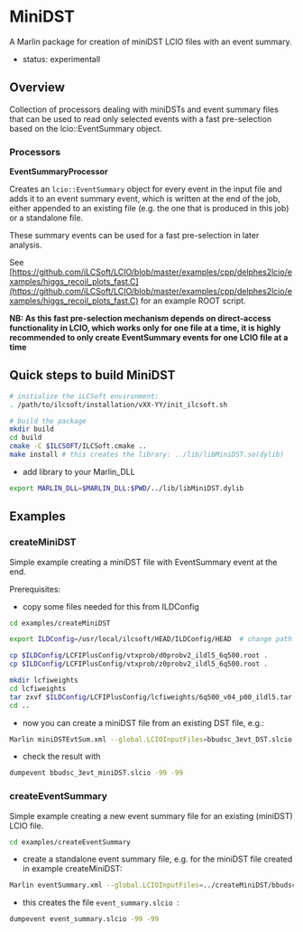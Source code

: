# MiniDST
A Marlin package for creation of miniDST LCIO files with an event summary.
- status: experimentall


## Overview

Collection of processors dealing with miniDSTs and event summary files that 
can be used to read only selected events with a fast pre-selection based
on the lcio::EventSummary object.

### Processors

**EventSummaryProcessor**

Creates an `lcio::EventSummary` object for every event in the input file and adds it to an
event summary event, which is written at the end of the job, either appended to an existing 
file (e.g. the one that is produced in this job) or a standalone file.

These summary events can be used for a fast pre-selection in later analysis.

See [https://github.com/iLCSoft/LCIO/blob/master/examples/cpp/delphes2lcio/examples/higgs_recoil_plots_fast.C](https://github.com/iLCSoft/LCIO/blob/master/examples/cpp/delphes2lcio/examples/higgs_recoil_plots_fast.C) for an example ROOT script.


**NB: As this fast pre-selection mechanism depends on direct-access functionality in LCIO, which works only for one file at a time, it is
highly recommended to only create EventSummary events for one LCIO file at a time**

## Quick steps to build MiniDST

```sh
# initialize the iLCSoft environment:
. /path/to/ilcsoft/installation/vXX-YY/init_ilcsoft.sh

# build the package
mkdir build
cd build
cmake -C $ILCSOFT/ILCSoft.cmake ..
make install # this creates the library: ../lib/libMiniDST.so(dylib)
```

- add library to your Marlin_DLL

```sh
export MARLIN_DLL=$MARLIN_DLL:$PWD/../lib/libMiniDST.dylib
```



## Examples

### createMiniDST

Simple example creating a miniDST file with EventSummary event at the end.

Prerequisites:
- copy some files needed for this from ILDConfig

```sh
cd examples/createMiniDST

export ILDConfig=/usr/local/ilcsoft/HEAD/ILDConfig/HEAD  # change path as needed

cp $ILDConfig/LCFIPlusConfig/vtxprob/d0probv2_ildl5_6q500.root .
cp $ILDConfig/LCFIPlusConfig/vtxprob/z0probv2_ildl5_6q500.root .

mkdir lcfiweights
cd lcfiweights
tar zxvf $ILDConfig/LCFIPlusConfig/lcfiweights/6q500_v04_p00_ildl5.tar.gz
cd ..

```

- now you can create a miniDST file from an existing DST file, e.g.:

```sh
Marlin miniDSTEvtSum.xml --global.LCIOInputFiles=bbudsc_3evt_DST.slcio --constant.LCIOOutputFile=bbudsc_3evt_miniDST.slcio
```

- check the result with

```sh
dumpevent bbudsc_3evt_miniDST.slcio -99 -99
```


### createEventSummary

Simple example creating a new event summary file for an existing (miniDST) LCIO file.


```sh
cd examples/createEventSummary
```

- create a standalone event summary file, e.g. for the miniDST file created in example createMiniDST:

```sh
Marlin eventSummary.xml --global.LCIOInputFiles=../createMiniDST/bbudsc_3evt_miniDST.slcio 
```

- this creates the file `event_summary.slcio `:

```sh
dumpevent event_summary.slcio -99 -99
```
